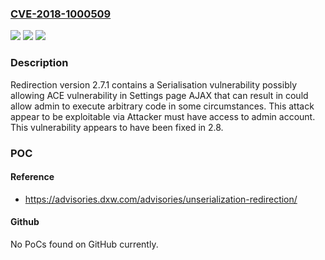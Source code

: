 ### [CVE-2018-1000509](https://cve.mitre.org/cgi-bin/cvename.cgi?name=CVE-2018-1000509)
![](https://img.shields.io/static/v1?label=Product&message=n%2Fa&color=blue)
![](https://img.shields.io/static/v1?label=Version&message=n%2Fa&color=blue)
![](https://img.shields.io/static/v1?label=Vulnerability&message=n%2Fa&color=brighgreen)

### Description

Redirection version 2.7.1 contains a Serialisation vulnerability possibly allowing ACE vulnerability in Settings page AJAX that can result in could allow admin to execute arbitrary code in some circumstances. This attack appear to be exploitable via Attacker must have access to admin account. This vulnerability appears to have been fixed in 2.8.

### POC

#### Reference
- https://advisories.dxw.com/advisories/unserialization-redirection/

#### Github
No PoCs found on GitHub currently.


